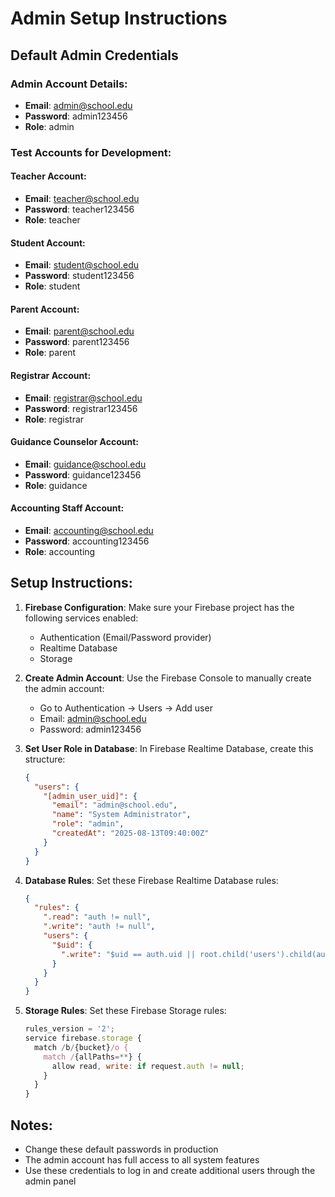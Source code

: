 # Admin Setup Instructions

## Default Admin Credentials

### Admin Account Details:
- **Email**: admin@school.edu
- **Password**: admin123456
- **Role**: admin

### Test Accounts for Development:

#### Teacher Account:
- **Email**: teacher@school.edu
- **Password**: teacher123456
- **Role**: teacher

#### Student Account:
- **Email**: student@school.edu
- **Password**: student123456
- **Role**: student

#### Parent Account:
- **Email**: parent@school.edu
- **Password**: parent123456
- **Role**: parent

#### Registrar Account:
- **Email**: registrar@school.edu
- **Password**: registrar123456
- **Role**: registrar

#### Guidance Counselor Account:
- **Email**: guidance@school.edu
- **Password**: guidance123456
- **Role**: guidance

#### Accounting Staff Account:
- **Email**: accounting@school.edu
- **Password**: accounting123456
- **Role**: accounting

## Setup Instructions:

1. **Firebase Configuration**: Make sure your Firebase project has the following services enabled:
   - Authentication (Email/Password provider)
   - Realtime Database
   - Storage

2. **Create Admin Account**: Use the Firebase Console to manually create the admin account:
   - Go to Authentication → Users → Add user
   - Email: admin@school.edu
   - Password: admin123456

3. **Set User Role in Database**: In Firebase Realtime Database, create this structure:
   ```json
   {
     "users": {
       "[admin_user_uid]": {
         "email": "admin@school.edu",
         "name": "System Administrator",
         "role": "admin",
         "createdAt": "2025-08-13T09:40:00Z"
       }
     }
   }
   ```

4. **Database Rules**: Set these Firebase Realtime Database rules:
   ```json
   {
     "rules": {
       ".read": "auth != null",
       ".write": "auth != null",
       "users": {
         "$uid": {
           ".write": "$uid == auth.uid || root.child('users').child(auth.uid).child('role').val() == 'admin'"
         }
       }
     }
   }
   ```

5. **Storage Rules**: Set these Firebase Storage rules:
   ```javascript
   rules_version = '2';
   service firebase.storage {
     match /b/{bucket}/o {
       match /{allPaths=**} {
         allow read, write: if request.auth != null;
       }
     }
   }
   ```

## Notes:
- Change these default passwords in production
- The admin account has full access to all system features
- Use these credentials to log in and create additional users through the admin panel